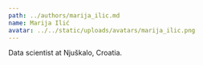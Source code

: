 ```yaml
---
path: ../authors/marija_ilic.md
name: Marija Ilić
avatar: ../../static/uploads/avatars/marija_ilic.png
---
```


Data scientist at Njuškalo, Croatia.
